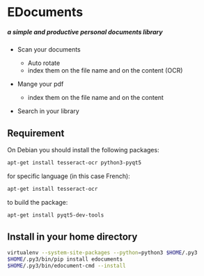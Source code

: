 # EDocuments
##### a simple and productive personal documents library

* Scan your documents
  * Auto rotate
  * index them on the file name and on the content (OCR)

* Mange your pdf
  * index them on the file name and on the content

* Search in your library

## Requirement

On Debian you should install the following packages:

```bash
apt-get install tesseract-ocr python3-pyqt5
```

for specific language (in this case French):

```bash
apt-get install tesseract-ocr
```

to build the package:

```bash
apt-get install pyqt5-dev-tools
```

## Install in your home directory

```bash
virtualenv --system-site-packages --python=python3 $HOME/.py3
$HOME/.py3/bin/pip install edocuments
$HOME/.py3/bin/edocument-cmd --install
```
